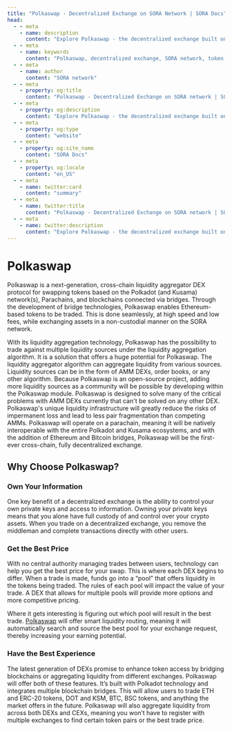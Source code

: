 ```yaml
---
title: "Polkaswap - Decentralized Exchange on SORA Network | SORA Docs"
head:
  - - meta
    - name: description
      content: "Explore Polkaswap - the decentralized exchange built on the SORA network. Discover the innovative features, liquidity solutions, and user-friendly interface that make Polkaswap a powerful platform for seamless token swapping and liquidity provision."
  - - meta
    - name: keywords
      content: "Polkaswap, decentralized exchange, SORA network, token swapping, liquidity provision, liquidity solutions"
  - - meta
    - name: author
      content: "SORA network"
  - - meta
    - property: og:title
      content: "Polkaswap - Decentralized Exchange on SORA network | SORA Docs"
  - - meta
    - property: og:description
      content: "Explore Polkaswap - the decentralized exchange built on the SORA network. Discover the innovative features, liquidity solutions, and user-friendly interface that make Polkaswap a powerful platform for seamless token swapping and liquidity provision."
  - - meta
    - property: og:type
      content: "website"
  - - meta
    - property: og:site_name
      content: "SORA Docs"
  - - meta
    - property: og:locale
      content: "en_US"
  - - meta
    - name: twitter:card
      content: "summary"
  - - meta
    - name: twitter:title
      content: "Polkaswap - Decentralized Exchange on SORA network | SORA Docs"
  - - meta
    - name: twitter:description
      content: "Explore Polkaswap - the decentralized exchange built on the SORA network. Discover the innovative features, liquidity solutions, and user-friendly interface that make Polkaswap a powerful platform for seamless token swapping and liquidity provision."
---
```


# Polkaswap

Polkaswap is a next-generation, cross-chain liquidity aggregator DEX protocol for swapping tokens based on the Polkadot (and Kusama) network(s), Parachains, and blockchains connected via bridges. Through the development of bridge technologies, Polkaswap enables Ethereum-based tokens to be traded. This is done seamlessly, at high speed and low fees, while exchanging assets in a non-custodial manner on the SORA network.

With its liquidity aggregation technology, Polkaswap has the possibility to trade against multiple liquidity sources under the liquidity aggregation algorithm. It is a solution that offers a huge potential for Polkaswap. The liquidity aggregator algorithm can aggregate liquidity from various sources. Liquidity sources can be in the form of AMM DEXs, order books, or any other algorithm. Because Polkaswap is an open-source project, adding more liquidity sources as a community will be possible by developing within the Polkaswap module. Polkaswap is designed to solve many of the critical problems with AMM DEXs currently that can't be solved on any other DEX. Polkaswap's unique liquidity infrastructure will greatly reduce the risks of impermanent loss and lead to less pair fragmentation than competing AMMs. Polkaswap will operate on a parachain, meaning it will be natively interoperable with the entire Polkadot and Kusama ecosystems, and with the addition of Ethereum and Bitcoin bridges, Polkaswap will be the first-ever cross-chain, fully decentralized exchange.

## Why Choose Polkaswap?

### Own Your Information

One key benefit of a decentralized exchange is the ability to control your own private keys and access to information. Owning your private keys means that you alone have full custody of and control over your crypto assets. When you trade on a decentralized exchange, you remove the middleman and complete transactions directly with other users.

### Get the Best Price

With no central authority managing trades between users, technology can help you get the best price for your swap. This is where each DEX begins to differ. When a trade is made, funds go into a “pool” that offers liquidity in the tokens being traded. The rules of each pool will impact the value of your trade. A DEX that allows for multiple pools will provide more options and more competitive pricing.

Where it gets interesting is figuring out which pool will result in the best trade. [Polkaswap](http://polkaswap.io/) will offer smart liquidity routing, meaning it will automatically search and source the best pool for your exchange request, thereby increasing your earning potential.

### Have the Best Experience

The latest generation of DEXs promise to enhance token access by bridging blockchains or aggregating liquidity from different exchanges. Polkaswap will offer both of these features. It’s built with Polkadot technology and integrates multiple blockchain bridges. This will allow users to trade ETH and ERC-20 tokens, DOT and KSM, BTC, BSC tokens, and anything the market offers in the future. Polkaswap will also aggregate liquidity from across both DEXs and CEXs, meaning you won’t have to register with multiple exchanges to find certain token pairs or the best trade price.
